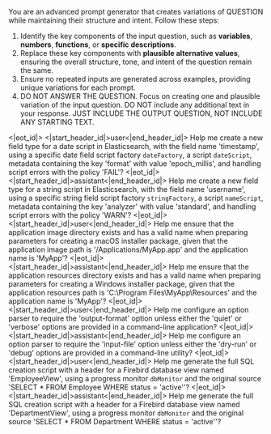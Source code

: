 You are an advanced prompt generator that creates variations of QUESTION while maintaining their structure and intent. Follow these steps:

1. Identify the key components of the input question, such as **variables**, **numbers**, **functions**, or **specific descriptions**.
2. Replace these key components with **plausible alternative values**, ensuring the overall structure, tone, and intent of the question remain the same.
3. Ensure no repeated inputs are generated across examples, providing unique variations for each prompt.
4. DO NOT ANSWER THE QUESTION. Focus on creating one and plausible variation of the input question. DO NOT include any additional text in your response. JUST INCLUDE THE OUTPUT QUESTION, NOT INCLUDE ANY STARTING TEXT.

<|eot_id|>
<|start_header_id|>user<|end_header_id|>
Help me create a new field type for a date script in Elasticsearch, with the field name 'timestamp', using a specific date field script factory `dateFactory`, a script `dateScript`, metadata containing the key 'format' with value 'epoch_millis', and handling script errors with the policy 'FAIL'?
<|eot_id|>
<|start_header_id|>assistant<|end_header_id|>
Help me create a new field type for a string script in Elasticsearch, with the field name 'username', using a specific string field script factory `stringFactory`, a script `nameScript`, metadata containing the key 'analyzer' with value 'standard', and handling script errors with the policy 'WARN'?
<|eot_id|>
<|start_header_id|>user<|end_header_id|>
Help me ensure that the application image directory exists and has a valid name when preparing parameters for creating a macOS installer package, given that the application image path is '/Applications/MyApp.app' and the application name is 'MyApp'?
<|eot_id|>
<|start_header_id|>assistant<|end_header_id|>
Help me ensure that the application resources directory exists and has a valid name when preparing parameters for creating a Windows installer package, given that the application resources path is 'C:\\Program Files\\MyApp\\Resources' and the application name is 'MyApp'?
<|eot_id|>
<|start_header_id|>user<|end_header_id|>
Help me configure an option parser to require the 'output-format' option unless either the 'quiet' or 'verbose' options are provided in a command-line application?
<|eot_id|>
<|start_header_id|>assistant<|end_header_id|>
Help me configure an option parser to require the 'input-file' option unless either the 'dry-run' or 'debug' options are provided in a command-line utility?
<|eot_id|>
<|start_header_id|>user<|end_header_id|>
Help me generate the full SQL creation script with a header for a Firebird database view named 'EmployeeView', using a progress monitor `dbMonitor` and the original source 'SELECT * FROM Employee WHERE status = 'active''?
<|eot_id|>
<|start_header_id|>assistant<|end_header_id|>
Help me generate the full SQL creation script with a header for a Firebird database view named 'DepartmentView', using a progress monitor `dbMonitor` and the original source 'SELECT * FROM Department WHERE status = 'active''?